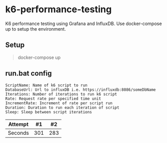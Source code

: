 # k6-performance-testing
K6 performance testing using Grafana and InfluxDB.
Use docker-compose up to setup the environment.	
## Setup
> docker-compose up
## run.bat config
```
ScriptName: Name of k6 script to run
DatabaseUrl: Url to influxDB i.e. https://influxdb:8086/someDbName
Iterations: Number of iterations to run k6 script
Rate: Request rate per specified time unit
IncrementRate: Increment of rate per script run
Duration: Duration to run each iteration of script
Sleep: Sleep between script iterations
```
| Attempt | #1    | #2    |
| :---:   | :---: | :---: |
| Seconds | 301   | 283   |
